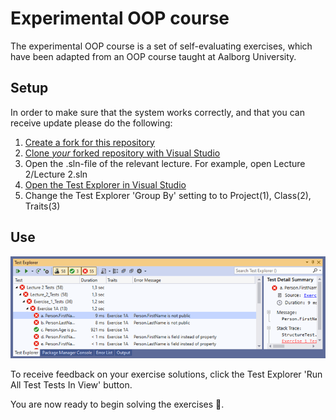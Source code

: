 # Experimental OOP course 
The experimental OOP course is a set of self-evaluating exercises, which have been adapted from an OOP course taught at Aalborg University.

## Setup
In order to make sure that the system works correctly, and that you can receive update please do the following: 
1. [Create a fork for this repository](https://docs.github.com/en/github/getting-started-with-github/fork-a-repo)
2. [Clone *your* forked repository with Visual Studio](https://docs.microsoft.com/en-us/visualstudio/get-started/tutorial-open-project-from-repo-visual-studio-2019) 
3. Open the .sln-file of the relevant lecture. For example, open Lecture 2/Lecture 2.sln
4. [Open the Test Explorer in Visual Studio](https://docs.microsoft.com/en-us/visualstudio/test/run-unit-tests-with-test-explorer?view=vs-2019)
5. Change the Test Explorer 'Group By' setting to to Project(1), Class(2), Traits(3)  

## Use 
![layout of tests](./Docs/test-layout.png)

To receive feedback on your exercise solutions, click the Test Explorer 'Run All Test Tests In View' button.

You are now ready to begin solving the exercises 🎉. 
